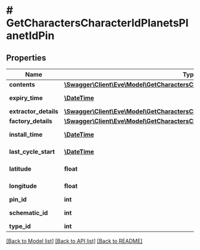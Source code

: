 # # GetCharactersCharacterIdPlanetsPlanetIdPin

## Properties

Name | Type | Description | Notes
------------ | ------------- | ------------- | -------------
**contents** | [**\Swagger\Client\Eve\Model\GetCharactersCharacterIdPlanetsPlanetIdContent[]**](GetCharactersCharacterIdPlanetsPlanetIdContent.md) | contents array | [optional]
**expiry_time** | [**\DateTime**](\DateTime.md) | expiry_time string | [optional]
**extractor_details** | [**\Swagger\Client\Eve\Model\GetCharactersCharacterIdPlanetsPlanetIdExtractorDetails**](GetCharactersCharacterIdPlanetsPlanetIdExtractorDetails.md) |  | [optional]
**factory_details** | [**\Swagger\Client\Eve\Model\GetCharactersCharacterIdPlanetsPlanetIdFactoryDetails**](GetCharactersCharacterIdPlanetsPlanetIdFactoryDetails.md) |  | [optional]
**install_time** | [**\DateTime**](\DateTime.md) | install_time string | [optional]
**last_cycle_start** | [**\DateTime**](\DateTime.md) | last_cycle_start string | [optional]
**latitude** | **float** | latitude number |
**longitude** | **float** | longitude number |
**pin_id** | **int** | pin_id integer |
**schematic_id** | **int** | schematic_id integer | [optional]
**type_id** | **int** | type_id integer |

[[Back to Model list]](../../README.md#models) [[Back to API list]](../../README.md#endpoints) [[Back to README]](../../README.md)
